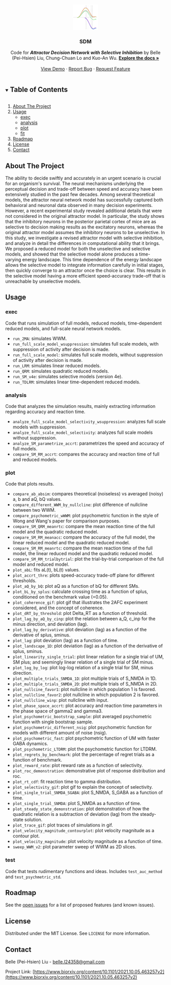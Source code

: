 <!--Source code: https://github.com/othneildrew/Best-README-Template/edit/master/README.md -->

<!-- PROJECT LOGO -->
<br />
<p align="center">
  <a href="https://github.com/L24358/SDM">
    <img src="https://github.com/L24358/SDM/blob/main/graphs/SDM.PNG" alt="Logo" width="80" height="80">
  </a>

  <h3 align="center">SDM</h3>

  <p align="center">
    Code for <strong><em>Attractor Decision Network with Selective Inhibition</em></strong> by Belle (Pei-Hsien) Liu, Chung-Chuan Lo and Kuo-An Wu. 
    <a href="https://github.com/L24358/SDM"><strong>Explore the docs »</strong></a>
    <br />
    <br />
    <a href="https://github.com/L24358/SDM">View Demo</a>
    ·
    <a href="https://github.com/L24358/SDM/issues">Report Bug</a>
    ·
    <a href="https://github.com/L24358/SDM/issues">Request Feature</a>
  </p>
</p>



<!-- TABLE OF CONTENTS -->
<details open="open">
  <summary><h2 style="display: inline-block">Table of Contents</h2></summary>
  <ol>
    <li><a href="#about-the-project">About The Project</a></li>
    <li>
      <a href="#usage">Usage</a>
      <ul>
        <li><a href="#exec">exec</a></li>
        <li><a href="#analysis">analysis</a></li>
        <li><a href="#plot">plot</a></li>
        <li><a href="#fit">fit</a></li>
      </ul>
    </li>
    <li><a href="#roadmap">Roadmap</a></li>
    <li><a href="#license">License</a></li>
    <li><a href="#contact">Contact</a></li>
  </ol>
</details>



<!-- ABOUT THE PROJECT -->
## About The Project

The ability to decide swiftly and accurately in an urgent scenario is crucial for an organism's survival. The neural mechanisms underlying the perceptual decision and trade-off between speed and accuracy have been extensively studied in the past few decades. Among several theoretical models, the attractor neural network model has successfully captured both behavioral and neuronal data observed in many decision experiments. However, a recent experimental study revealed additional details that were not considered in the original attractor model. In particular, the study shows that the inhibitory neurons in the posterior parietal cortex of mice are as selective to decision making results as the excitatory neurons, whereas the original attractor model assumes the inhibitory neurons to be unselective. In this study, we investigate a revised attractor model with selective inhibition, and analyze in detail the differences in computational ability that it brings. We proposed a reduced model for both the unselective and selective models, and showed that the selective model alone produces a time-varying energy landscape. This time dependence of the energy landscape allows the selective model to integrate information carefully in initial stages, then quickly converge to an attractor once the choice is clear. This results in the selective model having a more efficient speed-accuracy trade-off that is unreachable by unselective models.

<!-- USAGE EXAMPLES -->
## Usage

### exec

Code that runs simulation of full models, reduced models, time-dependent reduced models, and full-scale neural network models.
- ``run_2MA``: simulates WWM.
- ``run_full_scale_model_wsuppression``: simulates full scale models, with suppression of activity after decision is made.
- ``run_full_scale_model``: simulates full scale models, without suppression of activity after decision is made.
- ``run_LRM``: simulates linear reduced models.
- ``run_QRM``: simulates quadratic reduced models.
- ``run_SM_v4e``: simulates selective models (version 4e).
- ``run_TDLRM``: simulates linear time-dependent reduced models.

### analysis

Code that analyzes the simulation results, mainly extracting information regarding accuracy and reaction time.
- ``analyze_full_scale_model_selectivity_wsuppression``: analyzes full scale models with suppression.
- ``analyze_full_scale_model_selectivity``: analyzes full scale models without suppression.
- ``analyze_SM_parametrize_accrt``: parametrizes the speed and accuracy of full models.
- ``compare_SM_RM_accrt``: compares the accuracy and reaction time of full and reduced models.

### plot

Code that plots results.

- ``compare_ab_absim``: compares theoretical (noiseless) vs averaged (noisy) a, b and aQ, bQ values.
- ``compare_different_WWM_by_nullcline``: plot difference of nullcline between two WWM.
- ``compare_psychometric_wWWM``: plot psychometric function in the style of Wong and Wang's paper for comparison purposes.
- ``compare_SM_QRM_meanrtc``: compare the mean reaction time of the full model and the quadratic reduced model.
- ``compare_SM_RM_meanacc``: compare the accuracy of the full model, the linear reduced model and the quadratic reduced model.
- ``compare_SM_RM_meanrtc``: compare the mean reaction time of the full model, the linear reduced model and the quadratic reduced model.
- ``compare_SM_RM_trialbytrial``: plot the trial-by-trial comparison of the full model and reduced model.
- ``plot_abL``: fits aL(t), bL(t) values.
- ``plot_accrt_thre``: plots speed-accuracy trade-off plane for different thresholds.
- ``plot_aQ_by_bQ``: plot aQ as a function of bQ for different SMs.
- ``plot_bL_by_splus``: calculate crossing time as a function of splus, conditioned on the benchmark value (=0.05).
- ``plot_coherence_gif``: plot gif that illustrates the 2AFC experiment considered, and the concept of coherence.
- ``plot_dRT_by_threshold``: plot Delta_RT as a function of threshold.
- ``plot_lag_by_aQ_by_cinp``: plot the relation between a_Q, c_inp for the minus direction, and deviation (lag).
- ``plot_lag_by_derivative``: plot deviation (lag) as a function of the derivative of splus, sminus.
- ``plot_lag``: plot deviation (lag) as a function of time.
- ``plot_landscape_1D``: plot deviation (lag) as a function of the derivative of splus, sminus.
- ``plot_linearity_single_trial``: plot linear relation for a single trial of UM, SM plus; and seemingly linear relation of a single trial of SM minus.
- ``plot_log_by_log``: plot log-log relation of a single trial for SM, minus direction.
- ``plot_multiple_trials_SNMDA_1D``: plot multiple trials of S_NMDA in 1D.
- ``plot_multiple_trials_SNMDA_2D``: plot multiple trials of S_NMDA in 2D.
- ``plot_nullcine_favor1``: plot nullcline in which population 1 is favored.
- ``plot_nullcline_favor2``: plot nullcline in which population 2 is favored.
- ``plot_nullcline_winp``: plot nullcline with input.
- ``plot_phase_space_accrt``: plot accuracy and reaction time parameters in the phase space of gamma2 and gamma3.
- ``plot_psychometric_bootstrap_sample``: plot averaged psychometric function with single bootstrap sample.
- ``plot_psychometric_different_nsig``: plot psychometric function for models with different amount of noise (nsig).
- ``plot_psychometric_fast``: plot psychometric function of UM with faster GABA dynamics.
- ``plot_psychometric_LTDRM``: plot the psychometric function for LTDRM.
- ``plot_regrets_by_benchmark``: plot the percentage of regret trials as a function of benchmark.
- ``plot_reward_rate``: plot reward rate as a function of selectivity.
- ``plot_roc_demonstration``: demonstrative plot of response distribution and roc.
- ``plot_rt_cdf``: fit reaction time to gamma distribution.
- ``plot_selectivity_gif``: plot gif to explain the concept of selectivity.
- ``plot_single_trial_SNMDA_SGABA``: plot S_NMDA, S_GABA as a function of time.
- ``plot_single_trial_SNMDA``: plot S_NMDA as a function of time.
- ``plot_steady_state_demonstration``: plot demonstration of how the quadratic relation is a subtraction of deviation (lag) from the steady-state solution.
- ``plot_trace_gif``: plot traces of simulations in gif.
- ``plot_velocity_magnitude_contourplot``: plot velocity magnitude as a contour plot.
- ``plot_velocity_magnitude``: plot velocity magnitude as a function of time.
- ``sweep_WWM_v2``: plot parameter sweep of WWM as 2D slices.

### test

Code that tests rudimentary functions and ideas. Includes ``test_auc_method`` and ``test_psychmetric_std``.

<!-- ROADMAP -->
## Roadmap

See the [open issues](https://github.com/L24358/SDM/issues) for a list of proposed features (and known issues).


<!-- LICENSE -->
## License

Distributed under the MIT License. See `LICENSE` for more information.


<!-- CONTACT -->
## Contact

Belle (Pei-Hsien) Liu - belle.l24358@gmail.com

Project Link: [https://www.biorxiv.org/content/10.1101/2021.10.05.463257v2](https://www.biorxiv.org/content/10.1101/2021.10.05.463257v2)

